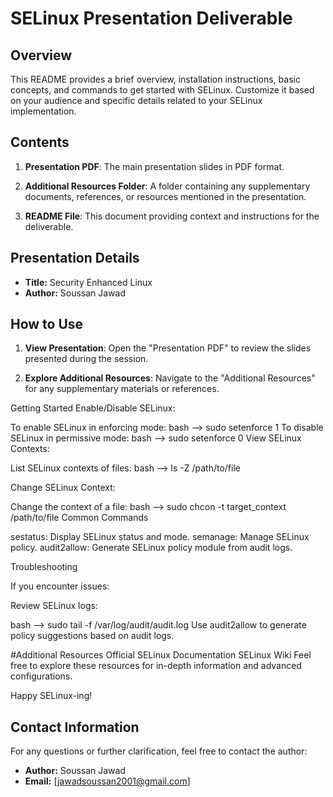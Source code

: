 # SELinux Presentation Deliverable

## Overview

This README provides a brief overview, installation instructions, basic concepts, and commands to get started with SELinux. Customize it based on your audience and specific details related to your SELinux implementation.

## Contents

1. **Presentation PDF**: The main presentation slides in PDF format.

2. **Additional Resources Folder**: A folder containing any supplementary documents, references, or resources mentioned in the presentation.

3. **README File**: This document providing context and instructions for the deliverable.

## Presentation Details

- **Title:** Security Enhanced Linux
- **Author:** Soussan Jawad

## How to Use

1. **View Presentation**: Open the "Presentation PDF" to review the slides presented during the session.

2. **Explore Additional Resources**: Navigate to the "Additional Resources" for any supplementary materials or references.


Getting Started
Enable/Disable SELinux:

To enable SELinux in enforcing mode:
bash --> sudo setenforce 1
To disable SELinux in permissive mode:
bash --> sudo setenforce 0
View SELinux Contexts:

List SELinux contexts of files:
bash --> ls -Z /path/to/file

Change SELinux Context:

Change the context of a file:
bash --> sudo chcon -t target_context /path/to/file
Common Commands

sestatus: Display SELinux status and mode.
semanage: Manage SELinux policy.
audit2allow: Generate SELinux policy module from audit logs.

Troubleshooting

If you encounter issues:

Review SELinux logs:

bash --> sudo tail -f /var/log/audit/audit.log
Use audit2allow to generate policy suggestions based on audit logs.

#Additional Resources
  Official SELinux Documentation
  SELinux Wiki
Feel free to explore these resources for in-depth information and advanced configurations.

Happy SELinux-ing!


## Contact Information

For any questions or further clarification, feel free to contact the author:

- **Author:** Soussan Jawad
- **Email:** [jawadsoussan2001@gmail.com]


